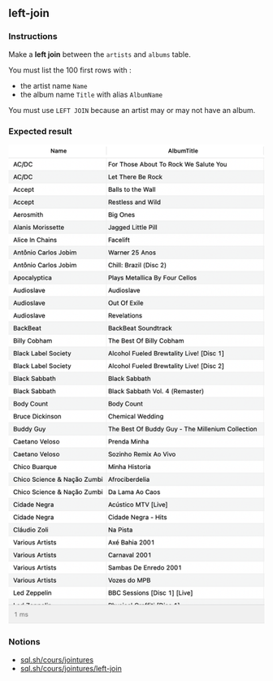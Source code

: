 ## left-join

### Instructions

Make a **left join** between the `artists` and `albums` table.

You must list the 100 first rows with :

- the artist name `Name`
- the album name `Title` with alias `AlbumName`

You must use `LEFT JOIN` because an artist may or may not have an album.

### Expected result

![Expected Result](./expected.png)

### Notions

- [sql.sh/cours/jointures](https://sql.sh/cours/jointures)
- [sql.sh/cours/jointures/left-join](https://sql.sh/cours/jointures/left-join)
